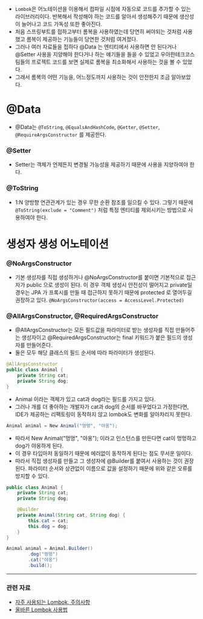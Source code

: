 - `Lombok`은 어노테이션을 이용해서 컴파일 시점에 자동으로 코드를 추가할 수 있는 라이브러리이다. 반복해서 작성해야 하는 코드를 알아서 생성해주기 때문에 생산성이 늘어나고 코드 가독성 또한 좋아진다.
- 처음 스프링부트를 접하고부터 롬복을 사용하였는데 당연히 써야되는 것처럼 사용했고 롬복이 제공하는 기능들이 당연한 것처럼 여겨졌다. 
- 그러나 여러 자료들을 접하다 @Data 는 엔티티에서 사용하면 안 된다거나 @Setter 사용을 지양해야 한다거나 하는 얘기들을 들을 수 있었고 우아한테크코스 팀들의 프로젝트 코드를 보면 실제로 롬복을 최소화해서 사용하는 것을 볼 수 있었다.
- 그래서 롬복의 어떤 기능을, 어느정도까지 사용하는 것이 안전한지 조금 알아보았다.

# @Data
- @Data는 `@ToString`, `@EqualsAndHashCode`, `@Getter`, `@Setter`, `@RequireArgsConstructor` 를 제공한다.

### @Setter
- Setter는 객체가 언제든지 변경될 가능성을 제공하기 때문에 사용을 지양하여야 한다.

### @ToString
- 1:N 양방향 연관관계가 있는 경우 무한 순환 참조를 일으킬 수 있다. 그렇기 때문에 `@ToString(exclude = "Comment")` 처럼 특정 엔티티를 제외시키는 방법으로 사용하여야 한다.


# 생성자 생성 어노테이션
### @NoArgsConstructor
- 기본 생성자를 직접 생성하거나 @NoArgsConstructor를 붙이면 기본적으로 접근자가 public 으로 생성이 된다. 이 경우 객체 생성시 안전성이 떨어지고 private일 경우는 JPA 가 프록시를 만들 때 접근하지 못하기 때문에 protected 로 열어두길 권장하고 있다.
`@NoArgsConstructor(access = AccessLevel.Protected)`

### @AllArgsConstructor, @RequiredArgsConstructor
- @AllArgsConstructor는 모든 필드값을 파라미터로 받는 생성자를 직접 만들어주는 생성자이고 @RequiredArgsConstructor는 final 키워드가 붙은 필드의 생성자를 만들어준다.
- 둘은 모두 해당 클래스의 필드 순서에 따라 파라미터가 생성된다.

```java
@AllArgsConstructor
public class Animal {
    private String cat;
    private String dog;
}
```
- Animal 이라는 객체가 있고 cat과 dog라는 필드를 가지고 있다.
- 그러나 개를 더 좋아하는 개발자가 cat과 dog의 순서를 바꾸었다고 가정한다면, IDE가 제공하는 리팩토링이 동작하지 않고 lombok도 변화를 알아차리지 못한다.

```java
Animal animal = New Animal("멍멍", "야옹");
```

- 따라서 New Animal("멍멍", "야옹"); 이라고 인스턴스를 만든다면 cat이 멍멍하고 dog가 야옹하게 된다.
- 이 경우 타입마저 동일하기 때문에 에러없이 동작하게 된다는 점도 무서운 일이다.
- 따라서 직접 생성자를 만들고 그 생성자에 @Builder를 붙여서 사용하는 것이 권장된다. 파라미터 순서와 상관없이 이름으로 값을 설정하기 때문에 위와 같은 오류를 방지할 수 있다.

```java
public class Animal {
    private String cat;
    private String dog;

	@Builder
	private Animal(String cat, String dog) {
		this.cat = cat;
		this.dog = dog;
	}
}
```

```java
Animal animal = Animal.Builder()
		.dog("멍멍")
		.cat("야옹")
		.build();
```


---
### 관련 자료
- [자주 사용되는 Lombok, 주의사항](https://devk0ng.github.io/2021/07/30/lombok/#AllArgsConstructor)
- [올바른 Lombok 사용법](https://www.nowwatersblog.com/springboot/springstudy/lombok)